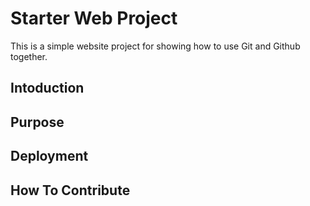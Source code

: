 # Starter Web Project

This is a simple website project for showing how to use Git and Github together.

## Intoduction

## Purpose

## Deployment

## How To Contribute